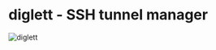 # diglett - SSH tunnel manager

![diglett](http://cdn.bulbagarden.net/upload/thumb/3/31/050Diglett.png/250px-050Diglett.png)
